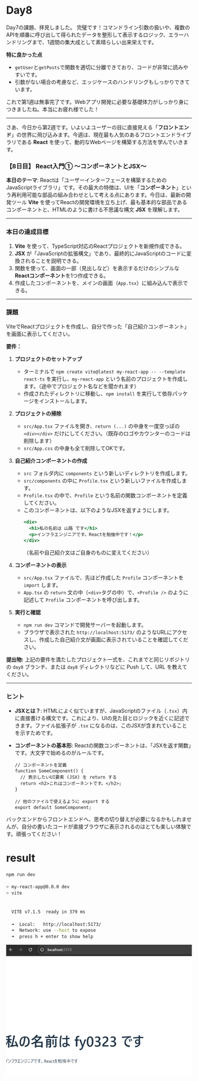 # Day8

Day7の課題、拝見しました。
完璧です！コマンドライン引数の扱いや、複数のAPIを順番に呼び出して得られたデータを整形して表示するロジック、エラーハンドリングまで、1週間の集大成として素晴らしい出来栄えです。

**特に良かった点**

  * `getUser`と`getPosts`で関数を適切に分離できており、コードが非常に読みやすいです。
  * 引数がない場合の考慮など、エッジケースのハンドリングもしっかりできています。

これで第1週は無事完了です。Webアプリ開発に必要な基礎体力がしっかり身につきましたね。本当にお疲れ様でした！

-----

さあ、今日から第2週です。いよいよユーザーの目に直接見える「**フロントエンド**」の世界に飛び込みます。今週は、現在最も人気のあるフロントエンドライブラリである **React** を使って、動的なWebページを構築する方法を学んでいきます。

### **【8日目】 React入門① 〜コンポーネントとJSX〜**

**本日のテーマ**:
Reactは「ユーザーインターフェースを構築するためのJavaScriptライブラリ」です。その最大の特徴は、UIを「**コンポーネント**」という再利用可能な部品の組み合わせとして考える点にあります。今日は、最新の開発ツール **Vite** を使ってReactの開発環境を立ち上げ、最も基本的な部品であるコンポーネントと、HTMLのように書ける不思議な構文 **JSX** を理解します。

-----

### **本日の達成目標**

1.  **Vite** を使って、TypeScript対応のReactプロジェクトを新規作成できる。
2.  **JSX** が「JavaScriptの拡張構文」であり、最終的にJavaScriptのコードに変換されることを説明できる。
3.  関数を使って、画面の一部（見出しなど）を表示するだけのシンプルな**Reactコンポーネント**を1つ作成できる。
4.  作成したコンポーネントを、メインの画面（`App.tsx`）に組み込んで表示できる。

-----

### **課題**

ViteでReactプロジェクトを作成し、自分で作った「自己紹介コンポーネント」を画面に表示してください。

**要件：**

1.  **プロジェクトのセットアップ**

      * ターミナルで `npm create vite@latest my-react-app -- --template react-ts` を実行し、`my-react-app` という名前のプロジェクトを作成します。（途中でプロジェクト名などを聞かれます）
      * 作成されたディレクトリに移動し、`npm install` を実行して依存パッケージをインストールします。

2.  **プロジェクトの掃除**

      * `src/App.tsx` ファイルを開き、`return (...)` の中身を一度空っぽの `<div></div>` だけにしてください。（既存のロゴやカウンターのコードは削除します）
      * `src/App.css` の中身も全て削除してOKです。

3.  **自己紹介コンポーネントの作成**

      * `src` フォルダ内に `components` という新しいディレクトリを作成します。
      * `src/components` の中に `Profile.tsx` という新しいファイルを作成します。
      * `Profile.tsx` の中で、`Profile` という名前の関数コンポーネントを定義してください。
      * このコンポーネントは、以下のようなJSXを返すようにします。
        ```jsx
        <div>
          <h1>私の名前は 山路 です</h1>
          <p>インフラエンジニアです。Reactを勉強中です！</p>
        </div>
        ```
        （名前や自己紹介文はご自身のものに変えてください）

4.  **コンポーネントの表示**

      * `src/App.tsx` ファイルで、先ほど作成した `Profile` コンポーネントを `import` します。
      * `App.tsx` の `return` 文の中（`<div>`タグの中）で、`<Profile />` のように記述して `Profile` コンポーネントを呼び出します。

5.  **実行と確認**

      * `npm run dev` コマンドで開発サーバーを起動します。
      * ブラウザで表示された `http://localhost:5173/` のようなURLにアクセスし、作成した自己紹介文が画面に表示されていることを確認してください。

**提出物:**
上記の要件を満たしたプロジェクト一式を、これまでと同じリポジトリの `day8` ブランチ、または `day8` ディレクトリなどに Push して、URL を教えてください。

-----

### **ヒント**

  * **JSXとは？**: HTMLによく似ていますが、JavaScriptのファイル（`.tsx`）内に直接書ける構文です。これにより、UIの見た目とロジックを近くに記述できます。ファイル拡張子が `.tsx` になるのは、このJSXが含まれていることを示すためです。

  * **コンポーネントの基本形**: Reactの関数コンポーネントは、「JSXを返す関数」です。大文字で始めるのがルールです。

    ```tsx:src/components/somecomponent.tsx
    // コンポーネントを定義
    function SomeComponent() {
      // 表示したいUI要素 (JSX) を return する
      return <h2>これはコンポーネントです。</h2>;
    }

    // 他のファイルで使えるように export する
    export default SomeComponent;
    ```

バックエンドからフロントエンドへ、思考の切り替えが必要になるかもしれませんが、自分の書いたコードが直接ブラウザに表示されるのはとても楽しい体験です。頑張ってください！


# result

```sh
npm run dev

> my-react-app@0.0.0 dev
> vite


  VITE v7.1.5  ready in 379 ms

  ➜  Local:   http://localhost:5173/
  ➜  Network: use --host to expose
  ➜  press h + enter to show help

```

![image](result.png)